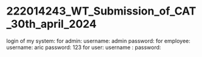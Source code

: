 # 222014243_WT_Submission_of_CAT_30th_april_2024
login of my system:
for admin:
username: admin
password:
for employee:
username: aric
password: 123
for user:
username : 
password:
